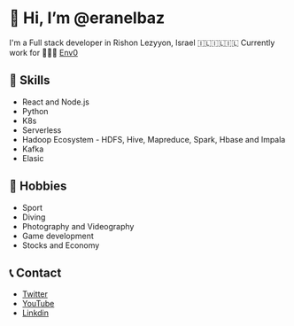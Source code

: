# 👋 Hi, I’m @eranelbaz

I'm a Full stack developer in Rishon Lezyyon, Israel 🇮🇱🇮🇱🇮🇱 
Currently work for 👨🏻‍💻 [Env0](https://github.com/env0)

## 🤹 Skills 
- React and Node.js
- Python
- K8s
- Serverless
- Hadoop Ecosystem - HDFS, Hive, Mapreduce, Spark, Hbase and Impala
- Kafka
- Elasic 

## 🎯 Hobbies
- Sport
- Diving
- Photography and Videography
- Game development
- Stocks and Economy

## 📞 Contact
- [Twitter](https://twitter.com/elbaz_eran)
- [YouTube](https://www.youtube.com/channel/UCVUNeBGM5wZJKcOx0QwAaTA)
- [Linkdin](https://www.linkedin.com/in/eranelbaz/https://www.linkedin.com/in/eranelbaz/)
